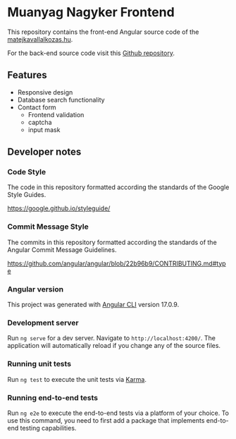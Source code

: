 # Muanyag Nagyker Frontend

This repository contains the front-end Angular source code of the [matejkavallalkozas.hu](https://nagyker.krizsanmunka.hu).

For the back-end source code visit this [Github repository](https://krizsanmunka.hu). 

## Features

- Responsive design
- Database search functionality
- Contact form
  - Frontend validation
  - captcha
  - input mask


## Developer notes


### Code Style
The code in this repository formatted according the standards of the Google Style Guides.

https://google.github.io/styleguide/


### Commit Message Style
The commits in this repository formatted according the standards of the Angular Commit Message Guidelines.

https://github.com/angular/angular/blob/22b96b9/CONTRIBUTING.md#type


### Angular version

This project was generated with [Angular CLI](https://github.com/angular/angular-cli) version 17.0.9.


### Development server

Run `ng serve` for a dev server. Navigate to `http://localhost:4200/`. The application will automatically reload if you change any of the source files.


### Running unit tests

Run `ng test` to execute the unit tests via [Karma](https://karma-runner.github.io).


### Running end-to-end tests

Run `ng e2e` to execute the end-to-end tests via a platform of your choice. To use this command, you need to first add a package that implements end-to-end testing capabilities.
